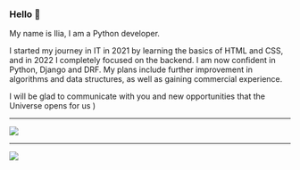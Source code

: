 ### Hello 👋

My name is Ilia, I am a Python developer.

I started my journey in IT in 2021 by learning the basics of HTML and CSS, and in 2022 I completely focused on the backend. I am now confident in Python, Django and DRF. My plans include further improvement in algorithms and data structures, as well as gaining commercial experience.

I will be glad to communicate with you and new opportunities that the Universe opens for us )

---

![](https://github-profile-summary-cards.vercel.app/api/cards/profile-details?username=ikorepanov&theme=nord_dark)

---

![](https://komarev.com/ghpvc/?username=ikorepanov)

<!--
**ikorepanov/ikorepanov** is a ✨ _special_ ✨ repository because its `README.md` (this file) appears on your GitHub profile.

Here are some ideas to get you started:

- 🔭 I’m currently working on ...
- 🌱 I’m currently learning ...
- 👯 I’m looking to collaborate on ...
- 🤔 I’m looking for help with ...
- 💬 Ask me about ...
- 📫 How to reach me: ...
- 😄 Pronouns: ...
- ⚡ Fun fact: ...
-->

